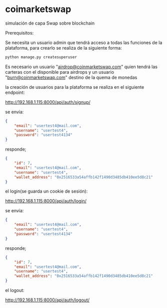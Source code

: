 # coimarketswap
simulación de capa Swap sobre blockchain

Prerequisitos:

Se necesita un usuario admin que tendrá acceso a todas las funciones de la plataforma, para crearlo se realiza de la siguiente forma:
```bash
python manage.py createsuperuser 
```
Es necesario un usuario "airdrop@coinmarketswap.com" quien tendrá las carteras con el disponible para airdrops
y un usuario "burn@coinmarketswap.com" destino de la quema de monedas

la creación de usuarios para la plataforma se realiza en el siguiente endpoint:

http://192.168.1.115:8000/api/auth/signup/

se envía:
```json
{
    "email": "usertest4@mail.com",
    "username": "usertest4",
    "password": "usertest4134"
}
```
responde;
```json
{
	"id": 7,
	"email": "usertest4@mail.com",
	"username": "usertest4",
	"wallet_address": "0x2516533a54affb142f1490d3485db410ee5d8c21"
}
```
el login(se guarda un cookie de sesión):

http://192.168.1.115:8000/api/auth/login/

se envía:
```json
{
    "email": "usertest4@mail.com",
    "username": "usertest4",
    "password": "usertest4134"
}
```
responde;
```json
{
	"id": 7,
	"email": "usertest4@mail.com",
	"username": "usertest4",
	"wallet_address": "0x2516533a54affb142f1490d3485db410ee5d8c21"
}
```
el logout:

http://192.168.1.115:8000/api/auth/logout/